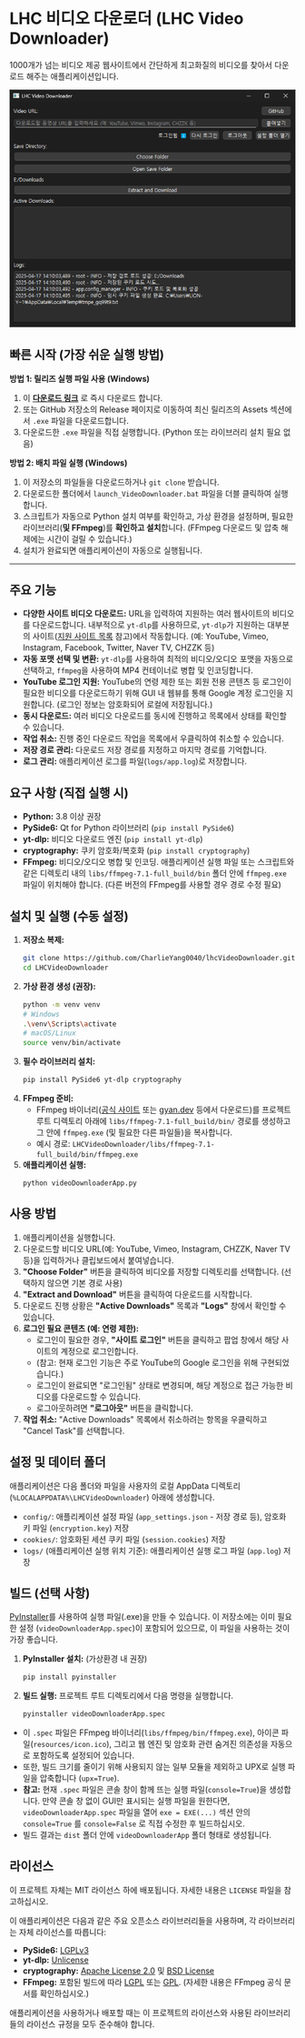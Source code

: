 # LHC 비디오 다운로더 (LHC Video Downloader)

1000개가 넘는 비디오 제공 웹사이트에서 간단하게 최고화질의 비디오를 찾아서 다운로드 해주는 애플리케이션입니다.

![이미지 설명](resources/screenshot.png)


## 빠른 시작 (가장 쉬운 실행 방법)

**방법 1: 릴리즈 실행 파일 사용 (Windows)**

1.  이 **[다운로드 링크](<https://github.com/CharlieYang0040/lhcVideoDownloader/releases/download/v1.0.1/videoDownloaderApp.exe>)** 로 즉시 다운로드 합니다.
2.  또는 GitHub 저장소의 Release 페이지로 이동하여 최신 릴리즈의 Assets 섹션에서 `.exe` 파일을 다운로드합니다.
3.  다운로드한 `.exe` 파일을 직접 실행합니다. (Python 또는 라이브러리 설치 필요 없음)


**방법 2: 배치 파일 실행 (Windows)**

1.  이 저장소의 파일들을 다운로드하거나 `git clone` 받습니다.
2.  다운로드한 폴더에서 `launch_VideoDownloader.bat` 파일을 더블 클릭하여 실행합니다.
3.  스크립트가 자동으로 Python 설치 여부를 확인하고, 가상 환경을 설정하며, 필요한 라이브러리(**및 FFmpeg**)를 **확인하고 설치**합니다. (FFmpeg 다운로드 및 압축 해제에는 시간이 걸릴 수 있습니다.)
4.  설치가 완료되면 애플리케이션이 자동으로 실행됩니다.


---

## 주요 기능

*   **다양한 사이트 비디오 다운로드:** URL을 입력하여 지원하는 여러 웹사이트의 비디오를 다운로드합니다. 내부적으로 `yt-dlp`를 사용하므로, `yt-dlp`가 지원하는 대부분의 사이트([지원 사이트 목록](https://github.com/yt-dlp/yt-dlp/blob/master/supportedsites.md) 참고)에서 작동합니다. (예: YouTube, Vimeo, Instagram, Facebook, Twitter, Naver TV, CHZZK 등)
*   **자동 포맷 선택 및 변환:** `yt-dlp`를 사용하여 최적의 비디오/오디오 포맷을 자동으로 선택하고, `ffmpeg`을 사용하여 MP4 컨테이너로 병합 및 인코딩합니다.
*   **YouTube 로그인 지원:** YouTube의 연령 제한 또는 회원 전용 콘텐츠 등 로그인이 필요한 비디오를 다운로드하기 위해 GUI 내 웹뷰를 통해 Google 계정 로그인을 지원합니다. (로그인 정보는 암호화되어 로컬에 저장됩니다.)
*   **동시 다운로드:** 여러 비디오 다운로드를 동시에 진행하고 목록에서 상태를 확인할 수 있습니다.
*   **작업 취소:** 진행 중인 다운로드 작업을 목록에서 우클릭하여 취소할 수 있습니다.
*   **저장 경로 관리:** 다운로드 저장 경로를 지정하고 마지막 경로를 기억합니다.
*   **로그 관리:** 애플리케이션 로그를 파일(`logs/app.log`)로 저장합니다.

## 요구 사항 (직접 실행 시)

*   **Python:** 3.8 이상 권장
*   **PySide6:** Qt for Python 라이브러리 (`pip install PySide6`)
*   **yt-dlp:** 비디오 다운로드 엔진 (`pip install yt-dlp`)
*   **cryptography:** 쿠키 암호화/복호화 (`pip install cryptography`)
*   **FFmpeg:** 비디오/오디오 병합 및 인코딩. 애플리케이션 실행 파일 또는 스크립트와 같은 디렉토리 내의 `libs/ffmpeg-7.1-full_build/bin` 폴더 안에 `ffmpeg.exe` 파일이 위치해야 합니다. (다른 버전의 FFmpeg를 사용할 경우 경로 수정 필요)

## 설치 및 실행 (수동 설정)

1.  **저장소 복제:**
    ```bash
    git clone https://github.com/CharlieYang0040/lhcVideoDownloader.git
    cd LHCVideoDownloader
    ```
2.  **가상 환경 생성 (권장):**
    ```bash
    python -m venv venv
    # Windows
    .\venv\Scripts\activate
    # macOS/Linux
    source venv/bin/activate
    ```
3.  **필수 라이브러리 설치:**
    ```bash
    pip install PySide6 yt-dlp cryptography
    ```
4.  **FFmpeg 준비:**
    *   FFmpeg 바이너리([공식 사이트](https://ffmpeg.org/download.html) 또는 [gyan.dev](https://www.gyan.dev/ffmpeg/builds/) 등에서 다운로드)를 프로젝트 루트 디렉토리 아래에 `libs/ffmpeg-7.1-full_build/bin/` 경로를 생성하고 그 안에 `ffmpeg.exe` (및 필요한 다른 파일들)을 복사합니다.
    *   예시 경로: `LHCVideoDownloader/libs/ffmpeg-7.1-full_build/bin/ffmpeg.exe`
5.  **애플리케이션 실행:**
    ```bash
    python videoDownloaderApp.py
    ```

## 사용 방법

1.  애플리케이션을 실행합니다.
2.  다운로드할 비디오 URL(예: YouTube, Vimeo, Instagram, CHZZK, Naver TV 등)을 입력하거나 클립보드에서 붙여넣습니다.
3.  **"Choose Folder"** 버튼을 클릭하여 비디오를 저장할 디렉토리를 선택합니다. (선택하지 않으면 기본 경로 사용)
4.  **"Extract and Download"** 버튼을 클릭하여 다운로드를 시작합니다.
5.  다운로드 진행 상황은 **"Active Downloads"** 목록과 **"Logs"** 창에서 확인할 수 있습니다.
6.  **로그인 필요 콘텐츠 (예: 연령 제한):**
    *   로그인이 필요한 경우, **"사이트 로그인"** 버튼을 클릭하고 팝업 창에서 해당 사이트의 계정으로 로그인합니다.
    *   (참고: 현재 로그인 기능은 주로 YouTube의 Google 로그인을 위해 구현되었습니다.)
    *   로그인이 완료되면 "로그인됨" 상태로 변경되며, 해당 계정으로 접근 가능한 비디오를 다운로드할 수 있습니다.
    *   로그아웃하려면 **"로그아웃"** 버튼을 클릭합니다.
7.  **작업 취소:** "Active Downloads" 목록에서 취소하려는 항목을 우클릭하고 "Cancel Task"를 선택합니다.

## 설정 및 데이터 폴더

애플리케이션은 다음 폴더와 파일을 사용자의 로컬 AppData 디렉토리(`%LOCALAPPDATA%\LHCVideoDownloader`) 아래에 생성합니다.

*   `config/`: 애플리케이션 설정 파일 (`app_settings.json` - 저장 경로 등), 암호화 키 파일 (`encryption.key`) 저장
*   `cookies/`: 암호화된 세션 쿠키 파일 (`session.cookies`) 저장
*   `logs/` (애플리케이션 실행 위치 기준): 애플리케이션 실행 로그 파일 (`app.log`) 저장

## 빌드 (선택 사항)

[PyInstaller](https://pyinstaller.readthedocs.io/en/stable/)를 사용하여 실행 파일(.exe)을 만들 수 있습니다. 이 저장소에는 이미 필요한 설정 (`videoDownloaderApp.spec`)이 포함되어 있으므로, 이 파일을 사용하는 것이 가장 좋습니다.

1.  **PyInstaller 설치:** (가상환경 내 권장)
    ```bash
    pip install pyinstaller
    ```
2.  **빌드 실행:** 프로젝트 루트 디렉토리에서 다음 명령을 실행합니다.
    ```bash
    pyinstaller videoDownloaderApp.spec
    ```

*   이 `.spec` 파일은 FFmpeg 바이너리(`libs/ffmpeg/bin/ffmpeg.exe`), 아이콘 파일(`resources/icon.ico`), 그리고 웹 엔진 및 암호화 관련 숨겨진 의존성을 자동으로 포함하도록 설정되어 있습니다.
*   또한, 빌드 크기를 줄이기 위해 사용되지 않는 일부 모듈을 제외하고 UPX로 실행 파일을 압축합니다 (`upx=True`).
*   **참고:** 현재 `.spec` 파일은 콘솔 창이 함께 뜨는 실행 파일(`console=True`)을 생성합니다. 만약 콘솔 창 없이 GUI만 표시되는 실행 파일을 원한다면, `videoDownloaderApp.spec` 파일을 열어 `exe = EXE(...)` 섹션 안의 `console=True` 를 `console=False` 로 직접 수정한 후 빌드하십시오.
*   빌드 결과는 `dist` 폴더 안에 `videoDownloaderApp` 폴더 형태로 생성됩니다.


## 라이선스

이 프로젝트 자체는 MIT 라이선스 하에 배포됩니다. 자세한 내용은 `LICENSE` 파일을 참고하십시오.

이 애플리케이션은 다음과 같은 주요 오픈소스 라이브러리들을 사용하며, 각 라이브러리는 자체 라이선스를 따릅니다:

*   **PySide6:** [LGPLv3](https://www.gnu.org/licenses/lgpl-3.0.html)
*   **yt-dlp:** [Unlicense](https://unlicense.org/)
*   **cryptography:** [Apache License 2.0](https://www.apache.org/licenses/LICENSE-2.0) 및 [BSD License](https://www.openssl.org/source/license.html)
*   **FFmpeg:** 포함된 빌드에 따라 [LGPL](https://www.gnu.org/licenses/lgpl-2.1.html) 또는 [GPL](https://www.gnu.org/licenses/gpl-3.0.html). (자세한 내용은 FFmpeg 공식 문서를 확인하십시오.)

애플리케이션을 사용하거나 배포할 때는 이 프로젝트의 라이선스와 사용된 라이브러리들의 라이선스 규정을 모두 준수해야 합니다.
